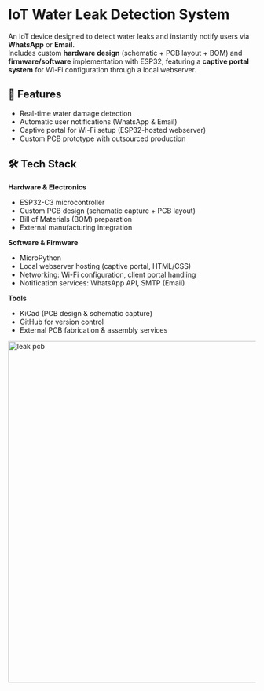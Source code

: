 # IoT Water Leak Detection System

An IoT device designed to detect water leaks and instantly notify users via **WhatsApp** or **Email**.  
Includes custom **hardware design** (schematic + PCB layout + BOM) and **firmware/software** implementation with ESP32, featuring a **captive portal system** for Wi-Fi configuration through a local webserver.

## 🔧 Features
- Real-time water damage detection  
- Automatic user notifications (WhatsApp & Email)  
- Captive portal for Wi-Fi setup (ESP32-hosted webserver)  
- Custom PCB prototype with outsourced production  

## 🛠️ Tech Stack

**Hardware & Electronics**
- ESP32-C3 microcontroller  
- Custom PCB design (schematic capture + PCB layout)  
- Bill of Materials (BOM) preparation  
- External manufacturing integration  

**Software & Firmware**
- MicroPython
- Local webserver hosting (captive portal, HTML/CSS)  
- Networking: Wi-Fi configuration, client portal handling  
- Notification services: WhatsApp API, SMTP (Email)  

**Tools**
- KiCad (PCB design & schematic capture)  
- GitHub for version control  
- External PCB fabrication & assembly services  
<img width="803" height="695" alt="leak pcb" src="https://github.com/user-attachments/assets/2eb639c1-975b-4c25-bf4e-114f3672d732" />
